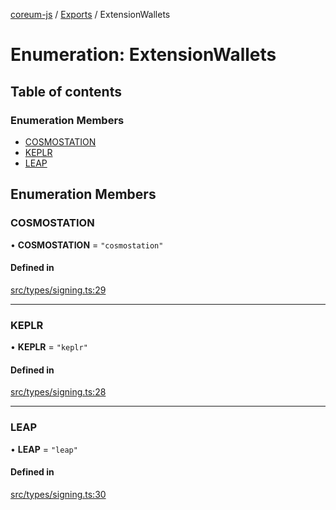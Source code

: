 [coreum-js](../README.md) / [Exports](../modules.md) / ExtensionWallets

# Enumeration: ExtensionWallets

## Table of contents

### Enumeration Members

- [COSMOSTATION](ExtensionWallets.md#cosmostation)
- [KEPLR](ExtensionWallets.md#keplr)
- [LEAP](ExtensionWallets.md#leap)

## Enumeration Members

### COSMOSTATION

• **COSMOSTATION** = ``"cosmostation"``

#### Defined in

[src/types/signing.ts:29](https://github.com/CooperFoundation/coreum-js/blob/d106c53/src/types/signing.ts#L29)

___

### KEPLR

• **KEPLR** = ``"keplr"``

#### Defined in

[src/types/signing.ts:28](https://github.com/CooperFoundation/coreum-js/blob/d106c53/src/types/signing.ts#L28)

___

### LEAP

• **LEAP** = ``"leap"``

#### Defined in

[src/types/signing.ts:30](https://github.com/CooperFoundation/coreum-js/blob/d106c53/src/types/signing.ts#L30)
